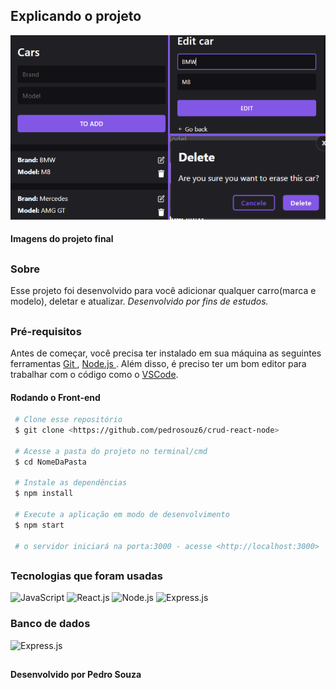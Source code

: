 ## Explicando o projeto

<img src="./img-projeto.png" alt="img" />

#### Imagens do projeto final

##

### Sobre

Esse projeto foi desenvolvido para você adicionar qualquer carro(marca e modelo), deletar e atualizar. <i>Desenvolvido por fins de estudos.</i>

##

### Pré-requisitos

<p> Antes de começar, você precisa ter instalado em sua máquina as seguintes ferramentas <a href='https://git-scm.com/downloads'> Git </a>, 
  <a href='https://nodejs.org/en/download/'> Node.js </a> . Além disso, é preciso ter um bom editor para trabalhar com o código como o <a href='https://code.visualstudio.com/'> VSCode</a>. </p>

#### Rodando o Front-end
 ``` bash
  # Clone esse repositório
  $ git clone <https://github.com/pedrosouz6/crud-react-node>
  
  # Acesse a pasta do projeto no terminal/cmd
  $ cd NomeDaPasta
  
  # Instale as dependências
  $ npm install
  
  # Execute a aplicação em modo de desenvolvimento
  $ npm start
  
  # o servidor iniciará na porta:3000 - acesse <http://localhost:3000>
```

##

### Tecnologias que foram usadas

<div style="display: inline-block">
  <img src="https://img.shields.io/badge/JavaScript-F7DF1E?style=for-the-badge&logo=javascript&logoColor=black" alt="JavaScript" />
  <img src="https://img.shields.io/badge/React-20232A?style=for-the-badge&logo=react&logoColor=61DAFB" alt="React.js" />
  <img src="https://img.shields.io/badge/Node.js-43853D?style=for-the-badge&logo=node.js&logoColor=white" alt="Node.js" /> 
  <img src="https://img.shields.io/badge/Express.js-404D59?style=for-the-badge" alt="Express.js" />
</div>

### Banco de dados

  <img src="https://img.shields.io/badge/MySQL-00000F?style=for-the-badge&logo=mysql&logoColor=white" alt="Express.js" />

##

#### Desenvolvido por Pedro Souza 
